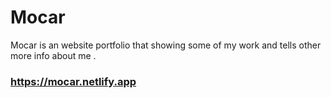 # Mocar
Mocar is an website portfolio that showing some of my work and tells other more info about me .
### https://mocar.netlify.app
